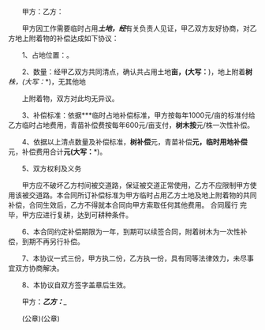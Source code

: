 
 


　　甲方：乙方：

　　甲方因工作需要临时占用***土地，经***有关负责人见证，甲乙双方友好协商，对乙方地上附着物的补偿达成如下协议：

　　1、占地位置：。

　　2、数量：经甲乙双方共同清点，确认共占用土地**亩，(大写：**)，地上附着**树***株，(大写：**)，无其他地

　　上附着物，双方对此均无异议。

　　3、补偿标准：依据***临时占地补偿标准，甲方按每年1000元/亩的标准付给乙方临时占地费用，青苗补偿费按每年600元/亩支付，**树木按**元/株一次性补偿。

　　4、依据以上清点数量及补偿标准，**树补偿**元，青苗补偿**元，临时用地补偿**元，补偿费用合计**元(大写：***)。

　　5、双方权利及义务

　　甲方应不破坏乙方村间被交道路，保证被交道正常使用，乙方不应限制甲方使用该被交道路。本合同所订补偿标准为甲方临时占用乙方土地及地上附着物的共同补偿，合同生效后，乙方不得就本合同向甲方索取任何其他费用。
合同履行
完毕，甲方应进行复耕，达到可耕种条件。

　　6、本合同约定补偿期限为一年，到期可以续签合同，附着树木为一次性补偿，到期不再另行补偿。

　　7、本协议一式三份，甲方执二份，乙方执一份，具有同等法律效力，未尽事宜双方协商解决。

　　8、本协议自双方签字盖章后生效。

　　甲方：_________乙方：__________

　　(公章)(公章)

 


 

 
 
 
 
 
  


  
 

  


  


  
 
 
 
 

